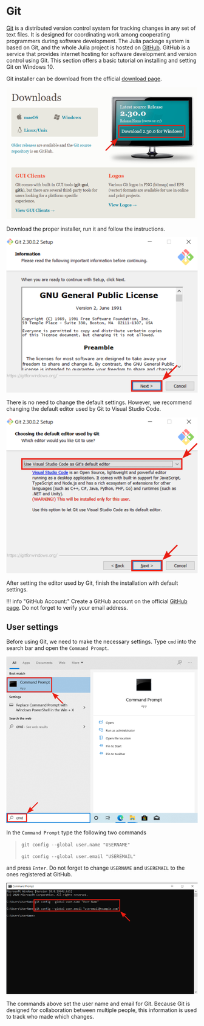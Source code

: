 # Git

[Git](https://git-scm.com/) is a distributed version control system for tracking changes in any set of text files. It is designed for coordinating work among cooperating programmers during software development. The Julia package system is based on Git, and the whole Julia project is hosted on [GitHub](https://github.com/). GitHub is a service that provides internet hosting for software development and version control using Git. This section offers a basic tutorial on installing and setting Git on Windows 10.

Git installer can be download from the official [download page](https://git-scm.com/downloads).

![](gitinstall_1.png)

Download the proper installer, run it and follow the instructions.

![](gitinstall_2.png)

There is no need to change the default settings. However, we recommend changing the default editor used by Git to Visual Studio Code.

![](gitinstall_3.png)

After setting the editor used by Git, finish the installation with default settings.

!!! info "GitHub Account:"
    Create a GitHub account on the official [GitHub page](https://github.com/). Do not forget to verify your email address.

## User settings

Before using Git, we need to make the necessary settings. Type `cmd` into the search bar and open the `Command Prompt`.

![](juliapath_7.png)

In the `Command Prompt` type the following two commands

> `git config --global user.name "USERNAME"`
>
> `git config --global user.email "USEREMAIL"`

and press `Enter`. Do not forget to change `USERNAME` and `USEREMAIL` to the ones registered at GitHub.

![](gitsettings_1.png)

The commands above set the user name and email for Git. Because Git is designed for collaboration between multiple people, this information is used to track who made which changes.
